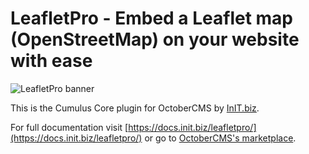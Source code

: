 # LeafletPro - Embed a Leaflet map (OpenStreetMap) on your website with ease
![LeafletPro banner](https://raw.githubusercontent.com/initbizlab/initbizlab.github.io/master/leafletpro/assets/images/leafletpro-banner.png)

This is the Cumulus Core plugin for OctoberCMS by [InIT.biz](https://www.init.biz).

For full documentation visit [https://docs.init.biz/leafletpro/](https://docs.init.biz/leafletpro/) or go to [OctoberCMS's marketplace](https://octobercms.com/plugin/initbiz-leafletpro).
